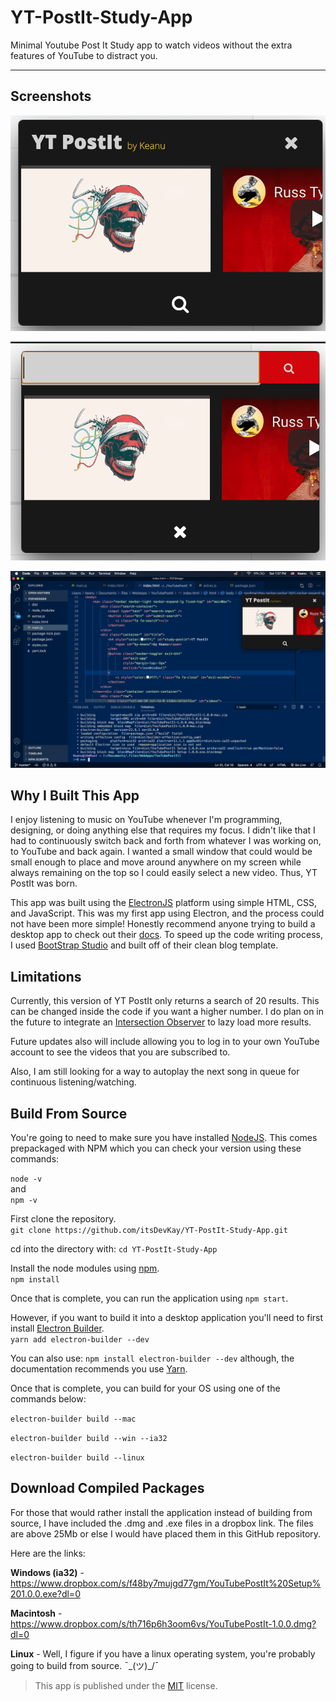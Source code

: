 # YT-PostIt-Study-App
Minimal Youtube Post It Study app to watch videos without the extra features of YouTube to distract you.

---

## Screenshots
![YT PostIt](https://github.com/itsDevKay/YT-PostIt-Study-App/blob/main/YT-PostIt.png)

![YT PostIt Search](https://github.com/itsDevKay/YT-PostIt-Study-App/blob/main/YT-PostIt-search.png)

![YT PostIt Full Screen](https://github.com/itsDevKay/YT-PostIt-Study-App/blob/main/YT-PostIt-fullscreen.png)


## Why I Built This App
I enjoy listening to music on YouTube whenever I'm programming, designing, or doing anything else that requires my focus. I didn't like that I had to continuously switch back and forth from whatever I was working on, to YouTube and back again. I wanted a small window that could would be small enough to place and move around anywhere on my screen while always remaining on the top so I could easily select a new video. Thus, YT PostIt was born.

This app was built using the [ElectronJS](https://www.electronjs.org/) platform using simple HTML, CSS, and JavaScript. This was my first app using Electron, and the process could not have been more simple! Honestly recommend anyone trying to build a desktop app to check out their [docs](https://www.electronjs.org/docs). To speed up the code writing process, I used [BootStrap Studio](https://bootstrapstudio.io/) and built off of their clean blog template. 

## Limitations
Currently, this version of YT PostIt only returns a search of 20 results. This can be changed inside the code if you want a higher number. I do plan on in the future to integrate an [Intersection Observer](https://developer.mozilla.org/en-US/docs/Web/API/Intersection_Observer_API) to lazy load more results.

Future updates also will include allowing you to log in to your own YouTube account to see the videos that you are subscribed to. 

Also, I am still looking for a way to autoplay the next song in queue for continuous listening/watching.

## Build From Source
You're going to need to make sure you have installed [NodeJS](https://nodejs.org/en/download/). This comes prepackaged with NPM which you can check your version using these commands:  

`node -v`  
and  
`npm -v`  

First clone the repository.  
`git clone https://github.com/itsDevKay/YT-PostIt-Study-App.git`  

cd into the directory with: `cd YT-PostIt-Study-App`  

Install the node modules using [npm](https://www.npmjs.com/).  
`npm install`  

Once that is complete, you can run the application using `npm start`.

However, if you want to build it into a desktop application you'll need to first install [Electron Builder](https://www.electron.build/).  
`yarn add electron-builder --dev`  

You can also use: `npm install electron-builder --dev` although, the documentation recommends you use [Yarn](https://yarnpkg.com/).

Once that is complete, you can build for your OS using one of the commands below:  

`electron-builder build --mac`  

`electron-builder build --win --ia32`

`electron-builder build --linux`

## Download Compiled Packages
For those that would rather install the application instead of building from source, I have included the .dmg and .exe files in a dropbox link. The files are above 25Mb or else I would have placed them in this GitHub repository.

Here are the links:  

**Windows (ia32)** - https://www.dropbox.com/s/f48by7mujgd77gm/YouTubePostIt%20Setup%201.0.0.exe?dl=0  

**Macintosh** - https://www.dropbox.com/s/th716p6h3oom6vs/YouTubePostIt-1.0.0.dmg?dl=0  

**Linux** - Well, I figure if you have a linux operating system, you're probably going to build from source. ¯\_(ツ)_/¯

> This app is published under the [MIT](https://mit-license.org/) license.
